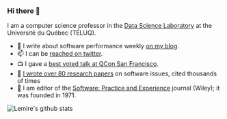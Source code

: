 ### Hi there 👋

I am a computer science professor in the [Data Science Laboratory](https://dot-lab.teluq.ca/en/) at the Université du Québec (TÉLUQ).

- :newspaper: I write about software performance weekly [on my blog](https://lemire.me/blog/).
- 📫 I can be [reached on twitter](https://twitter.com/lemire).
- :tv: I gave a [best voted talk at QCon San Francisco](https://www.youtube.com/watch?v=wlvKAT7SZIQ).
- :page_facing_up: [I wrote over 80 research papers](https://lemire.me/en/#publications) on software issues, cited thousands of times
- 📖 I am editor of the [Software: Practice and Experience](https://onlinelibrary.wiley.com/journal/1097024x) journal (Wiley); it was founded in 1971.

<img align="center" src="https://github-readme-stats.vercel.app/api?username=lemire&show_icons=true&include_all_commits=true&theme=buefy&hide_border=true" alt="Lemire's github stats" />
